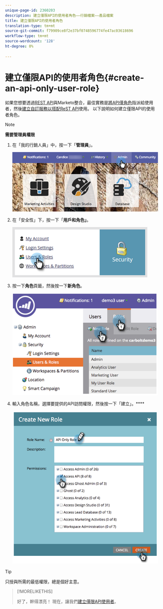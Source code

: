 ```yaml
---
unique-page-id: 2360203
description: 建立僅限API的使用者角色——行銷檔案——產品檔案
title: 建立僅限API的使用者角色
translation-type: tm+mt
source-git-commit: f79909ce8f2e37bf0748596774fe47ac03618696
workflow-type: tm+mt
source-wordcount: '128'
ht-degree: 0%

---
```



# 建立僅限API的使用者角色{#create-an-api-only-user-role}

如果您想要透過[REST API](https://developers.marketo.com/documentation/rest/)與Marketo整合，最佳實務是[將API僅角色](/help/marketo/product-docs/administration/users-and-roles/create-an-api-only-user.md)指派給使用者，然後[建立自訂服務以搭配ReST API](/help/marketo/product-docs/administration/additional-integrations/create-a-custom-service-for-use-with-rest-api.md)使用。 以下說明如何建立僅限API的使用者角色。

>[!NOTE]
>
>**需要管理員權限**

1. 在「我的行銷人員」中，按一下「**管理員**」。

   ![](assets/adminhand-1.png)

1. 在「安全性」下，按一下「**用戶和角色」**。

   ![](assets/two.png)

1. 按一下&#x200B;**角色**&#x200B;頁籤，然後按一下&#x200B;**新角色**。

   ![](assets/image2014-9-16-13-3a47-3a12.png)

1. 輸入角色名稱，選擇要提供的API訪問權限，然後按一下「建立」。****

   ![](assets/image2014-9-16-13-3a47-3a36.png)

>[!TIP]
>
>只授與所需的最低權限，總是個好主意。

>[!MORELIKETHIS]
>
>好了，幹得漂亮！ 現在，讓我們[建立僅限API使用者](/help/marketo/product-docs/administration/users-and-roles/create-an-api-only-user-role.md)。
